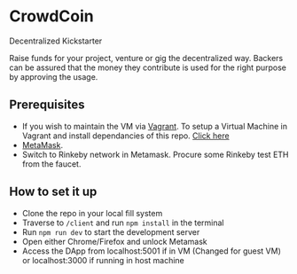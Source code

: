# CrowdCoin
Decentralized Kickstarter

Raise funds for your project, venture or gig the decentralized way.
Backers can be assured that the money they contribute is used for the right purpose by approving the usage.

## Prerequisites

* If you wish to maintain the VM via [Vagrant](https://www.vagrantup.com/downloads.html). To setup a Virtual Machine in Vagrant and install dependancies of this repo. [Click here](https://gist.github.com/sushantkumr/3fe3cb3507a3d25eeed237065f5ef46e)
* [MetaMask](https://metamask.io/).
* Switch to Rinkeby network in Metamask. Procure some Rinkeby test ETH from the faucet.

## How to set it up
* Clone the repo in your local fill system
* Traverse to `/client` and run `npm install` in the terminal
* Run `npm run dev` to start the development server
* Open either Chrome/Firefox and unlock Metamask
* Access the DApp from localhost:5001 if in VM (Changed for guest VM) or localhost:3000 if running in host machine
